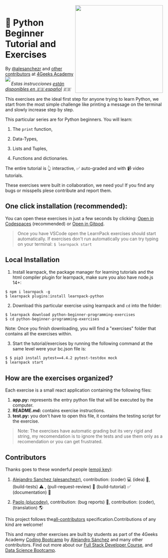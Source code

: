 <!-- hide -->
<img height="280" align="right" src="https://github.com/ElviraQDP/python-beginner-programming-exercises/blob/master/badge-python-bg.png?raw=true">


# 🐍 Python Beginner Tutorial and Exercises
By [@alesanchezr](https://twitter.com/alesanchezr) and [other contributors](https://github.com/4GeeksAcademy/python-beginner-programming-exercises/graphs/contributors) at [4Geeks Academy](http://4geeksacademy.com)
<img align="left" src="https://img.shields.io/github/last-commit/4geeksacademy/python-beginner-programming-exercises">
<!-- endhide -->

*Estas instrucciones [están disponibles en 🇪🇸 español](https://github.com/Lorenagubaira/python-beginner-programming-exercises/blob/master/README.es.md) :es:*

This exercises are the ideal first step for anyone trying to learn Python, we start from the most simple challenge like printing a message on the terminal and slowly increase step by step.

This particular series are for Python beginners. You will learn:

1. The `print` function, 

2. Data-Types, 

3. Lists and Tuples, 

4. Functions and dictionaries.

The entire tutorial is 👆 interactive, ✅ auto-graded and with 📹 video tutorials.

These exercises were built in collaboration, we need you! If you find any bugs or misspells plese contribute and report them.

<!-- hide -->

## One click installation (recommended):

You can open these exercises in just a few seconds by clicking: [Open in Codespaces](https://codespaces.new/?repo=4GeeksAcademy/python-beginner-programming-exercises) (recommended) or [Open in Gitpod](https://gitpod.io#https://github.com/4GeeksAcademy/python-beginner-programming-exercises).

> Once you have VSCode open the LearnPack exercises should start automatically. If exercises don't run automatically you can try typing on your terminal: `$ learnpack start`

## Local Installation

1. Install learnpack, the package manager for learning tutorials and the html compiler plugin for learnpack, make sure you also have node.js 14+:

```
$ npm i learnpack -g
$ learnpack plugins:install learnpack-python
```

2. Download this particular exercise using learnpack and `cd` into the folder:

```
$ learnpack download python-beginner-programming-exercises
$ cd python-beginner-programming-exercises
```

Note: Once you finish downloading, you will find a "exercises" folder that contains all the exercises within.

3. Start the tutorial/exercises by running the following command at the same level were your bc.json file is:

```sh
$ $ pip3 install pytest==4.4.2 pytest-testdox mock
$ learnpack start
```


<!-- endhide -->

## How are the exercises organized?

Each exercise is a small react application containing the following files:

1. **app.py:** represents the entry python file that will be executed by the computer.
2. **README.md:** contains exercise instructions.
3. **test.py:** you don't have to open this file, it contains the testing script for the exercise.

> Note: The exercises have automatic grading but its very rigid and string, my recomendation is to ignore the tests and use them only as a recomendation or you can get frustrated.

## Contributors

Thanks goes to these wonderful people ([emoji key](https://github.com/kentcdodds/all-contributors#emoji-key)):

1. [Alejandro Sanchez (alesanchezr)](https://github.com/alesanchezr), contribution: (coder) 💻  (idea) 🤔, (build-tests) ⚠️ , (pull-request-review) 👀 (build-tutorial) ✅ (documentation) 📖

2. [Paolo (plucodev)](https://github.com/plucodev), contribution: (bug reports) 🐛, contribution: (coder), (translation) 🌎

This project follows the[all-contributors](https://github.com/kentcdodds/all-contributors) specification.Contributions of any kind are welcome!

This and many other exercises are built by students as part of the 4Geeks Academy [Coding Bootcamp](https://4geeksacademy.com/us/coding-bootcamp) by [Alejandro Sánchez](https://twitter.com/alesanchezr) and many other contributors. Find out more about our [Full Stack Developer Course](https://4geeksacademy.com/us/coding-bootcamps/part-time-full-stack-developer), and  [Data Science Bootcamp](https://4geeksacademy.com/us/coding-bootcamps/datascience-machine-learning).
